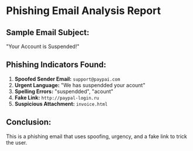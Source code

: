 # Phishing Email Analysis Report

## Sample Email Subject:
"Your Account is Suspended!"

## Phishing Indicators Found:

1. **Spoofed Sender Email:** `support@paypai.com`
2. **Urgent Language:** "We has suspendded your acount"
3. **Spelling Errors:** "suspendded", "acount"
4. **Fake Link:** `http://paypal-login.ru`
5. **Suspicious Attachment:** `invoice.html`

## Conclusion:
This is a phishing email that uses spoofing, urgency, and a fake link to trick the user.
